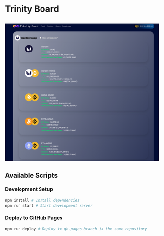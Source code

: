 # Trinity Board
![](public/example.png)
---

## Available Scripts

### Development Setup

```zsh
npm install # Install dependencies
npm run start # Start development server
```

### Deploy to GitHub Pages

```zsh
npm run deploy # Deploy to gh-pages branch in the same repository
```
